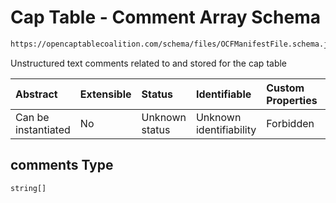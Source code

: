 # Cap Table - Comment Array Schema

```txt
https://opencaptablecoalition.com/schema/files/OCFManifestFile.schema.json#/properties/comments
```

Unstructured text comments related to and stored for the cap table

| Abstract            | Extensible | Status         | Identifiable            | Custom Properties | Additional Properties | Access Restrictions | Defined In                                                                                            |
| :------------------ | :--------- | :------------- | :---------------------- | :---------------- | :-------------------- | :------------------ | :---------------------------------------------------------------------------------------------------- |
| Can be instantiated | No         | Unknown status | Unknown identifiability | Forbidden         | Allowed               | none                | [OCFManifestFile.schema.json*](../../schema/files/OCFManifestFile.schema.json "open original schema") |

## comments Type

`string[]`
